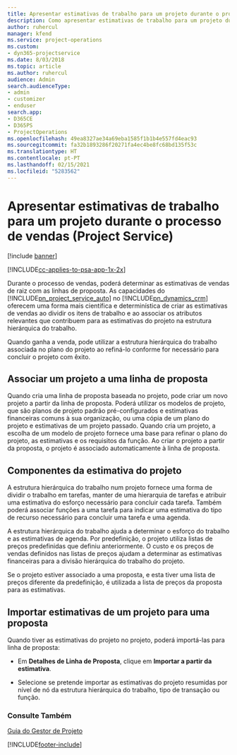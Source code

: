 ```yaml
---
title: Apresentar estimativas de trabalho para um projeto durante o processo de vendas
description: Como apresentar estimativas de trabalho para um projeto durante o processo de vendas no Project Service
author: ruhercul
manager: kfend
ms.service: project-operations
ms.custom:
- dyn365-projectservice
ms.date: 8/03/2018
ms.topic: article
ms.author: ruhercul
audience: Admin
search.audienceType:
- admin
- customizer
- enduser
search.app:
- D365CE
- D365PS
- ProjectOperations
ms.openlocfilehash: 49ea8327ae34a69eba1585f1b1b4e557fd4eac93
ms.sourcegitcommit: fa32b1893286f20271fa4ec4be8fc68bd135f53c
ms.translationtype: HT
ms.contentlocale: pt-PT
ms.lasthandoff: 02/15/2021
ms.locfileid: "5283562"
---
```

# <a name="provide-work-estimates-for-a-project-during-the-sales-process-project-service"></a>Apresentar estimativas de trabalho para um projeto durante o processo de vendas (Project Service)

[!include [banner](../includes/psa-now-project-operations.md)]

[!INCLUDE[cc-applies-to-psa-app-1x-2x](../includes/cc-applies-to-psa-app-1x-2x.md)]

Durante o processo de vendas, poderá determinar as estimativas de vendas de raiz com as linhas de proposta. As capacidades do [!INCLUDE[pn_project_service_auto](../includes/pn-project-service-auto.md)] no [!INCLUDE[pn_dynamics_crm](../includes/pn-dynamics-crm.md)] oferecem uma forma mais científica e determinística de criar as estimativas de vendas ao dividir os itens de trabalho e ao associar os atributos relevantes que contribuem para as estimativas do projeto na estrutura hierárquica do trabalho.  
  
 Quando ganha a venda, pode utilizar a estrutura hierárquica do trabalho associada no plano do projeto ao refiná-lo conforme for necessário para concluir o projeto com êxito.  
  
## <a name="link-a-project-to-a-quote-line"></a>Associar um projeto a uma linha de proposta  
 Quando cria uma linha de proposta baseada no projeto, pode criar um novo projeto a partir da linha de proposta. Poderá utilizar os modelos de projeto, que são planos de projeto padrão pré-configurados e estimativas financeiras comuns à sua organização, ou uma cópia de um plano do projeto e estimativas de um projeto passado. Quando cria um projeto, a escolha de um modelo de projeto fornece uma base para refinar o plano do projeto, as estimativas e os requisitos da função. Ao criar o projeto a partir da proposta, o projeto é associado automaticamente à linha de proposta.  
  
## <a name="project-estimate-components"></a>Componentes da estimativa do projeto  
 A estrutura hierárquica do trabalho num projeto fornece uma forma de dividir o trabalho em tarefas, manter de uma hierarquia de tarefas e atribuir uma estimativa do esforço necessário para concluir cada tarefa. Também poderá associar funções a uma tarefa para indicar uma estimativa do tipo de recurso necessário para concluir uma tarefa e uma agenda.  
  
 A estrutura hierárquica do trabalho ajuda a determinar o esforço do trabalho e as estimativas de agenda. Por predefinição, o projeto utiliza listas de preços predefinidas que definiu anteriormente. O custo e os preços de vendas definidos nas listas de preços ajudam a determinar as estimativas financeiras para a divisão hierárquica do trabalho do projeto.  
  
 Se o projeto estiver associado a uma proposta, e esta tiver uma lista de preços diferente da predefinição, é utilizada a lista de preços da proposta para as estimativas.  
  
## <a name="import-estimates-from-a-project-into-a-quote"></a>Importar estimativas de um projeto para uma proposta  
 Quando tiver as estimativas do projeto no projeto, poderá importá-las para linha de proposta:  
  
-   Em **Detalhes de Linha de Proposta**, clique em **Importar a partir da estimativa**. 

-   Selecione se pretende importar as estimativas do projeto resumidas por nível de nó da estrutura hierárquica do trabalho, tipo de transação ou função.  
  
### <a name="see-also"></a>Consulte Também  
 [Guia do Gestor de Projeto](../psa/project-manager-guide.md)


[!INCLUDE[footer-include](../includes/footer-banner.md)]